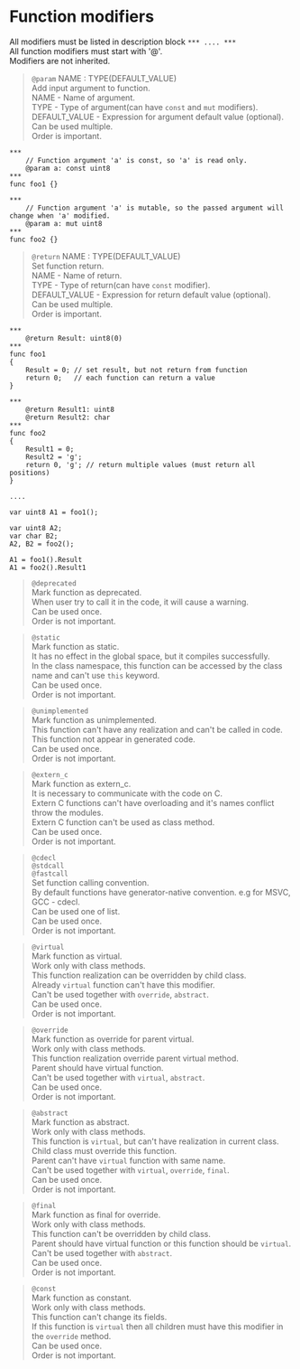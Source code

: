# Function modifiers

All modifiers must be listed in description block `*** .... ***` \
All function modifiers must start with '@'. \
Modifiers are not inherited.



> `@param` NAME : TYPE(DEFAULT_VALUE) \
> Add input argument to function. \
> NAME - Name of argument. \
> TYPE - Type of argument(can have `const` and `mut` modifiers). \
> DEFAULT_VALUE - Expression for argument default value (optional). \
> Can be used multiple. \
> Order is important.

```
***
	// Function argument 'a' is const, so 'a' is read only.
	@param a: const uint8
***
func foo1 {}
```

```
***
	// Function argument 'a' is mutable, so the passed argument will change when 'a' modified.
	@param a: mut uint8
***
func foo2 {}
```



> `@return` NAME : TYPE(DEFAULT_VALUE) \
> Set function return. \
> NAME - Name of return. \
> TYPE - Type of return(can have `const` modifier). \
> DEFAULT_VALUE - Expression for return default value (optional). \
> Can be used multiple. \
> Order is important.

```
***
	@return Result: uint8(0)
***
func foo1
{
	Result = 0; // set result, but not return from function
	return 0;   // each function can return a value
}

***
	@return Result1: uint8
	@return Result2: char
***
func foo2
{
	Result1 = 0;
	Result2 = 'g';
	return 0, 'g'; // return multiple values (must return all positions)
}

....

var uint8 A1 = foo1();

var uint8 A2;
var char B2;
A2, B2 = foo2();

A1 = foo1().Result
A1 = foo2().Result1
```



> `@deprecated` \
> Mark function as deprecated. \
> When user try to call it in the code, it will cause a warning. \
> Can be used once. \
> Order is not important.

> `@static` \
> Mark function as static. \
> It has no effect in the global space, but it compiles successfully. \
> In the class namespace, this function can be accessed by the class name and can't use `this` keyword. \
> Can be used once. \
> Order is not important.

> `@unimplemented` \
> Mark function as unimplemented. \
> This function can't have any realization and can't be called in code. \
> This function not appear in generated code. \
> Can be used once. \
> Order is not important.

> `@extern_c` \
> Mark function as extern_c. \
> It is necessary to communicate with the code on C. \
> Extern C functions can't have overloading and it's names conflict throw the modules. \
> Extern C function can't be used as class method. \
> Can be used once. \
> Order is not important.

> `@cdecl` \
> `@stdcall` \
> `@fastcall` \
> Set function calling convention. \
> By default functions have generator-native convention. e.g for MSVC, GCC - cdecl. \
> Can be used one of list. \
> Can be used once. \
> Order is not important.

> `@virtual` \
> Mark function as virtual. \
> Work only with class methods. \
> This function realization can be overridden by child class. \
> Already `virtual` function can't have this modifier. \
> Can't be used together with `override`, `abstract`. \
> Can be used once. \
> Order is not important.

> `@override` \
> Mark function as override for parent virtual. \
> Work only with class methods. \
> This function realization override parent virtual method. \
> Parent should have virtual function. \
> Can't be used together with `virtual`, `abstract`. \
> Can be used once. \
> Order is not important.

> `@abstract` \
> Mark function as abstract. \
> Work only with class methods. \
> This function is `virtual`, but can't have realization in current class. \
> Child class must override this function. \
> Parent can't have `virtual` function with same name. \
> Can't be used together with `virtual`, `override`, `final`. \
> Can be used once. \
> Order is not important.

> `@final` \
> Mark function as final for override. \
> Work only with class methods. \
> This function can't be overridden by child class. \
> Parent should have virtual function or this function should be `virtual`. \
> Can't be used together with `abstract`. \
> Can be used once. \
> Order is not important.

> `@const` \
> Mark function as constant. \
> Work only with class methods. \
> This function can't change its fields. \
> If this function is `virtual` then all children must have this modifier in the `override` method. \
> Can be used once. \
> Order is not important.
